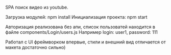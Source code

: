 SPA поиск видео из youtube.

Загрузка модулей: npm install
Инициализация проекта: npm start

Авторизация реализована без апи, список пользоватей находится в файле components/Login/users.js
Например login: user1, password: 111

Работал с UI фреймворком впервые, стили и внешний вид отличается от макета достаточно сильно)

